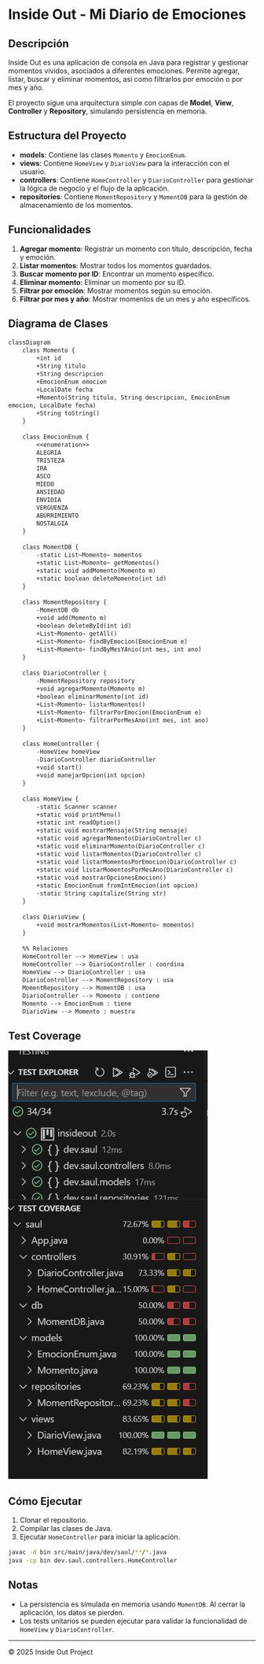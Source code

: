 # Inside Out - Mi Diario de Emociones

## Descripción

Inside Out es una aplicación de consola en Java para registrar y gestionar momentos vividos, asociados a diferentes emociones. Permite agregar, listar, buscar y eliminar momentos, así como filtrarlos por emoción o por mes y año.

El proyecto sigue una arquitectura simple con capas de **Model**, **View**, **Controller** y **Repository**, simulando persistencia en memoria.

## Estructura del Proyecto

- **models**: Contiene las clases `Momento` y `EmocionEnum`.
- **views**: Contiene `HomeView` y `DiarioView` para la interacción con el usuario.
- **controllers**: Contiene `HomeController` y `DiarioController` para gestionar la lógica de negocio y el flujo de la aplicación.
- **repositories**: Contiene `MomentRepository` y `MomentDB` para la gestión de almacenamiento de los momentos.

## Funcionalidades

1. **Agregar momento**: Registrar un momento con título, descripción, fecha y emoción.
2. **Listar momentos**: Mostrar todos los momentos guardados.
3. **Buscar momento por ID**: Encontrar un momento específico.
4. **Eliminar momento**: Eliminar un momento por su ID.
5. **Filtrar por emoción**: Mostrar momentos según su emoción.
6. **Filtrar por mes y año**: Mostrar momentos de un mes y año específicos.

## Diagrama de Clases

```mermaid
classDiagram
    class Momento {
        +int id
        +String titulo
        +String descripcion
        +EmocionEnum emocion
        +LocalDate fecha
        +Momento(String titulo, String descripcion, EmocionEnum emocion, LocalDate fecha)
        +String toString()
    }

    class EmocionEnum {
        <<enumeration>>
        ALEGRIA
        TRISTEZA
        IRA
        ASCO
        MIEDO
        ANSIEDAD
        ENVIDIA
        VERGUENZA
        ABURRIMIENTO
        NOSTALGIA
    }

    class MomentDB {
        -static List~Momento~ momentos
        +static List~Momento~ getMomentos()
        +static void addMomento(Momento m)
        +static boolean deleteMomento(int id)
    }

    class MomentRepository {
        -MomentDB db
        +void add(Momento m)
        +boolean deleteById(int id)
        +List~Momento~ getAll()
        +List~Momento~ findByEmocion(EmocionEnum e)
        +List~Momento~ findByMesYAnio(int mes, int ano)
    }

    class DiarioController {
        -MomentRepository repository
        +void agregarMomento(Momento m)
        +boolean eliminarMomento(int id)
        +List~Momento~ listarMomentos()
        +List~Momento~ filtrarPorEmocion(EmocionEnum e)
        +List~Momento~ filtrarPorMesAno(int mes, int ano)
    }

    class HomeController {
        -HomeView homeView
        -DiarioController diarioController
        +void start()
        +void manejarOpcion(int opcion)
    }

    class HomeView {
        -static Scanner scanner
        +static void printMenu()
        +static int readOption()
        +static void mostrarMensaje(String mensaje)
        +static void agregarMomento(DiarioController c)
        +static void eliminarMomento(DiarioController c)
        +static void listarMomentos(DiarioController c)
        +static void listarMomentosPorEmocion(DiarioController c)
        +static void listarMomentosPorMesAno(DiarioController c)
        +static void mostrarOpcionesEmocion()
        +static EmocionEnum fromIntEmocion(int opcion)
        -static String capitalize(String str)
    }

    class DiarioView {
        +void mostrarMomentos(List~Momento~ momentos)
    }

    %% Relaciones
    HomeController --> HomeView : usa
    HomeController --> DiarioController : coordina
    HomeView --> DiarioController : usa
    DiarioController --> MomentRepository : usa
    MomentRepository --> MomentDB : usa
    DiarioController --> Momento : contiene
    Momento --> EmocionEnum : tiene
    DiarioView --> Momento : muestra
```
## Test Coverage

![Test](./insideout/img/test.png)
## Cómo Ejecutar

1. Clonar el repositorio.
2. Compilar las clases de Java.
3. Ejecutar `HomeController` para iniciar la aplicación.

```bash
javac -d bin src/main/java/dev/saul/**/*.java
java -cp bin dev.saul.controllers.HomeController
```

## Notas

- La persistencia es simulada en memoria usando `MomentDB`. Al cerrar la aplicación, los datos se pierden.
- Los tests unitarios se pueden ejecutar para validar la funcionalidad de `HomeView` y `DiarioController`.

---

© 2025 Inside Out Project

